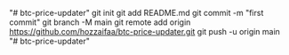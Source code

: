 "# btc-price-updater"  git init git add README.md git commit -m "first commit" git branch -M main git remote add origin https://github.com/hozzaifaa/btc-price-updater.git git push -u origin main
"# btc-price-updater" 
